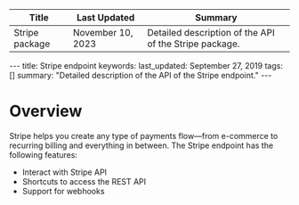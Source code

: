<table>
    <thead>
    <tr>
        <th>Title</th>
        <th>Last Updated</th>
        <th>Summary</th>
    </tr>
    </thead>
    <tbody>
    <tr>
        <td>Stripe package</td>
        <td>November 10, 2023</td>
        <td>Detailed description of the API of the Stripe package.</td>
    </tr>
    </tbody>
</table>
---
title: Stripe endpoint
keywords: 
last_updated: September 27, 2019
tags: []
summary: "Detailed description of the API of the Stripe endpoint."
---

# Overview

Stripe helps you create any type of payments flow—from e-commerce to 
recurring billing and everything in between. The Stripe endpoint has the following features:

- Interact with Stripe API
- Shortcuts to access the REST API
- Support for webhooks